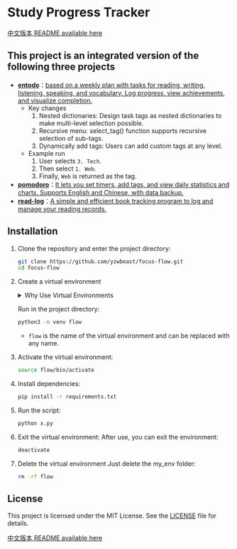 # Study Progress Tracker

[中文版本 README available here](README.zh.md)

## This project is an integrated version of the following three projects
- **[entodo](https://github.com/yzwbeast/entodo)**：[based on a weekly plan with tasks for reading, writing, listening, speaking, and vocabulary. Log progress, view achievements, and visualize completion.](https://github.com/yzwbeast/entodo/blob/main/README.md)
   - Key changes
      1. Nested dictionaries: Design task tags as nested dictionaries to make multi-level selection possible.
      2. Recursive menu: select_tag() function supports recursive selection of sub-tags.
      3. Dynamically add tags: Users can add custom tags at any level.
   - Example run
      1. User selects `3. Tech`.
      2. Then select `1. Web`.
      3. Finally, `Web` is returned as the tag. 
- **[pomodoro](https://github.com/yzwbeast/pomodoro)**：[It lets you set timers, add tags, and view daily statistics and charts. Supports English and Chinese, with data backup.](https://github.com/yzwbeast/pomodoro/blob/main/README.md)
- **[read-log](https://github.com/yzwbeast/read-log)**：[A simple and efficient book tracking program to log and manage your reading records.](https://github.com/yzwbeast/read-log/blob/main/README.md)

## Installation
1. Clone the repository and enter the project directory:
   ```bash
   git clone https://github.com/yzwbeast/focus-flow.git
   cd focus-flow
   ```
2. Create a virtual environment

   <details>
   <summary>Why Use Virtual Environments</summary>

   > When you encounter the "**externally-managed-environment**" error, it might be because the Python version installed via APT by the operating system enforces strict management of the system environment, preventing users from modifying system-level Python packages with pip.<br />
   > **Recommended Solution**:<br />Using a virtual environment is the cleanest and safest method. It does not affect the system Python environment and allows you to freely manage dependencies.
   </details>

   Run in the project directory:
   ```bash
   python3 -m venv flow
   ```
   - `flow` is the name of the virtual environment and can be replaced with any name.
3. Activate the virtual environment:
   ```bash
   source flow/bin/activate
   ```
4. Install dependencies:
   ```bash
   pip install -r requirements.txt
   ```
5. Run the script:
   ```bash
   python x.py
   ```
6. Exit the virtual environment: After use, you can exit the environment:
   ```bash
   deactivate
   ```
7. Delete the virtual environment
Just delete the my_env folder:
   ```bash
   rm -rf flow
   ```

## License
This project is licensed under the MIT License. See the [LICENSE](LICENSE) file for details.

[中文版本 README available here](README.zh.md)
